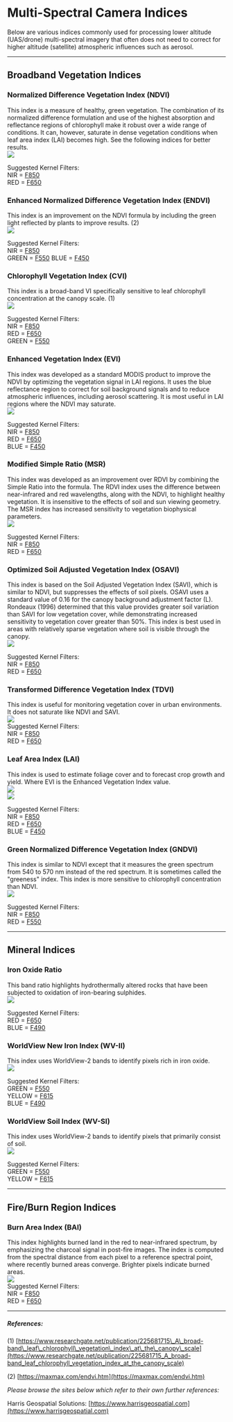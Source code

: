 # Multi-Spectral Camera Indices

Below are various indices commonly used for processing lower altitude \(UAS/drone\) multi-spectral imagery that often does not need to correct for higher altitude \(satellite\) atmospheric influences such as aerosol.

---

## Broadband Vegetation Indices

### Normalized Difference Vegetation Index \(NDVI\)

This index is a measure of healthy, green vegetation. The combination of its normalized difference formulation and use of the highest absorption and reflectance regions of chlorophyll make it robust over a wide range of conditions. It can, however, saturate in dense vegetation conditions when leaf area index \(LAI\) becomes high. See the following indices for better results.  
![](/assets/SpectralIndexFormulaNDVI.gif)

Suggested Kernel Filters:  
NIR = [F850](https://www.mapir.camera/collections/kernel-camera-filters/products/f850)  
RED = [F650](https://www.mapir.camera/collections/kernel-camera-filters/products/f650)

### Enhanced Normalized Difference Vegetation Index \(ENDVI\)

This index is an improvement on the NDVI formula by including the green light reflected by plants to improve results. \(2\)  
![](/assets/ENDVI.jpg)

Suggested Kernel Filters:  
NIR = [F850](https://www.mapir.camera/collections/kernel-camera-filters/products/f850)  
GREEN = [F550](https://www.mapir.camera/collections/kernel-camera-filters/products/f550)
BLUE = [F450](https://www.mapir.camera/collections/kernel-camera-filters/products/f450)

### Chlorophyll Vegetation Index \(CVI\)

This index is a broad-band VI specifically sensitive to leaf chlorophyll concentration at the canopy scale. \(1\)  
![](/assets/cvi-01.png)

Suggested Kernel Filters:  
NIR = [F850](https://www.mapir.camera/collections/kernel-camera-filters/products/f850)  
RED = [F650](https://www.mapir.camera/collections/kernel-camera-filters/products/f650)  
GREEN = [F550](https://www.mapir.camera/collections/kernel-camera-filters/products/f550)

### Enhanced Vegetation Index \(EVI\)

This index was developed as a standard MODIS product to improve the NDVI by optimizing the vegetation signal in LAI regions. It uses the blue reflectance region to correct for soil background signals and to reduce atmospheric influences, including aerosol scattering. It is most useful in LAI regions where the NDVI may saturate.  
![](/assets/SpectralIndexFormulaEVI.gif)

Suggested Kernel Filters:  
NIR = [F850](https://www.mapir.camera/collections/kernel-camera-filters/products/f850)  
RED = [F650](https://www.mapir.camera/collections/kernel-camera-filters/products/f650)  
BLUE = [F450](https://www.mapir.camera/collections/kernel-camera-filters/products/f450)

### Modified Simple Ratio \(MSR\)

This index was developed as an improvement over RDVI by combining the Simple Ratio into the formula. The RDVI index uses the difference between near-infrared and red wavelengths, along with the NDVI, to highlight healthy vegetation. It is insensitive to the effects of soil and sun viewing geometry. The MSR index has increased sensitivity to vegetation biophysical parameters.  
![](/assets/SpectralIndexFormulaMSR.gif)

Suggested Kernel Filters:  
NIR = [F850](https://www.mapir.camera/collections/kernel-camera-filters/products/f850)  
RED = [F650](https://www.mapir.camera/collections/kernel-camera-filters/products/f650)

### Optimized Soil Adjusted Vegetation Index \(OSAVI\)

This index is based on the Soil Adjusted Vegetation Index \(SAVI\), which is similar to NDVI, but suppresses the effects of soil pixels. OSAVI uses a standard value of 0.16 for the canopy background adjustment factor \(L\). Rondeaux \(1996\) determined that this value provides greater soil variation than SAVI for low vegetation cover, while demonstrating increased sensitivity to vegetation cover greater than 50%. This index is best used in areas with relatively sparse vegetation where soil is visible through the canopy.  
![](/assets/SpectralIndexFormulaOSAVI.gif)

Suggested Kernel Filters:  
NIR = [F850](https://www.mapir.camera/collections/kernel-camera-filters/products/f850)  
RED = [F650](https://www.mapir.camera/collections/kernel-camera-filters/products/f650)

### Transformed Difference Vegetation Index \(TDVI\)

This index is useful for monitoring vegetation cover in urban environments. It does not saturate like NDVI and SAVI.  
![](/assets/SpectralIndexFormulaTDVI.gif)  
Suggested Kernel Filters:  
NIR = [F850](https://www.mapir.camera/collections/kernel-camera-filters/products/f850)  
RED = [F650](https://www.mapir.camera/collections/kernel-camera-filters/products/f650)

### Leaf Area Index \(LAI\)

This index is used to estimate foliage cover and to forecast crop growth and yield. Where EVI is the Enhanced Vegetation Index value.  
![](/assets/SpectralIndexFormulaLAI.gif)  
![](/assets/SpectralIndexFormulaEVI.gif)

Suggested Kernel Filters:  
NIR = [F850](https://www.mapir.camera/collections/kernel-camera-filters/products/f850)  
RED = [F650](https://www.mapir.camera/collections/kernel-camera-filters/products/f650)  
BLUE = [F450](https://www.mapir.camera/collections/kernel-camera-filters/products/f450)

### Green Normalized Difference Vegetation Index \(GNDVI\)

This index is similar to NDVI except that it measures the green spectrum from 540 to 570 nm instead of the red spectrum. It is sometimes called the "greeness" index. This index is more sensitive to chlorophyll concentration than NDVI.  
![](/assets/SpectralIndexFormulaGNDVI.gif)

Suggested Kernel Filters:  
NIR = [F850](https://www.mapir.camera/collections/kernel-camera-filters/products/f850)  
RED = [F550](https://www.mapir.camera/collections/kernel-camera-filters/products/f550)

---

## Mineral Indices

### Iron Oxide Ratio

This band ratio highlights hydrothermally altered rocks that have been subjected to oxidation of iron-bearing sulphides.  
![](/assets/SpectralIndexFormulaIronOxide.gif)

Suggested Kernel Filters:  
RED = [F650](https://www.mapir.camera/collections/kernel-camera-filters/products/f650)  
BLUE = [F490](https://www.mapir.camera/collections/kernel-camera-filters/products/f490)

### WorldView New Iron Index \(WV-II\)

This index uses WorldView-2 bands to identify pixels rich in iron oxide.  
![](/assets/SpectralIndexFormulaWV-II.gif)

Suggested Kernel Filters:  
GREEN = [F550](https://www.mapir.camera/collections/kernel-camera-filters/products/f550)  
YELLOW = [F615](https://www.mapir.camera/collections/kernel-camera-filters/products/f615)  
BLUE = [F490](https://www.mapir.camera/collections/kernel-camera-filters/products/f490)

### WorldView Soil Index \(WV-SI\)

This index uses WorldView-2 bands to identify pixels that primarily consist of soil.  
![](/assets/SpectralIndexFormulaWV-SI.gif)

Suggested Kernel Filters:  
GREEN = [F550](https://www.mapir.camera/collections/kernel-camera-filters/products/f550)  
YELLOW = [F615](https://www.mapir.camera/collections/kernel-camera-filters/products/f615)

---

## Fire/Burn Region Indices

### Burn Area Index \(BAI\)

This index highlights burned land in the red to near-infrared spectrum, by emphasizing the charcoal signal in post-fire images. The index is computed from the spectral distance from each pixel to a reference spectral point, where recently burned areas converge. Brighter pixels indicate burned areas.  
![](/assets/SpectralIndexFormulaBAI.gif)  
Suggested Kernel Filters:  
NIR = [F850](https://www.mapir.camera/collections/kernel-camera-filters/products/f850)  
RED = [F650](https://www.mapir.camera/collections/kernel-camera-filters/products/f650)

---

##### References:

\(1\) [https://www.researchgate.net/publication/225681715\_A\_broad-band\_leaf\_chlorophyll\_vegetation\_index\_at\_the\_canopy\_scale](https://www.researchgate.net/publication/225681715_A_broad-band_leaf_chlorophyll_vegetation_index_at_the_canopy_scale)

\(2\) [https://maxmax.com/endvi.htm](https://maxmax.com/endvi.htm)

_Please browse the sites below which refer to their own further references:_

Harris Geospatial Solutions: [https://www.harrisgeospatial.com](https://www.harrisgeospatial.com)

